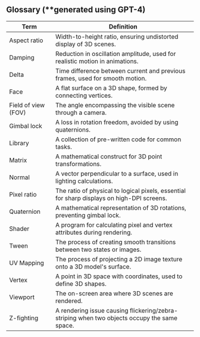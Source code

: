 ## Glossary (**generated using GPT-4)

| Term                  | Definition |
|-----------------------|------------|
| Aspect ratio          | Width-to-height ratio, ensuring undistorted display of 3D scenes. |
| Damping               | Reduction in oscillation amplitude, used for realistic motion in animations. |
| Delta                 | Time difference between current and previous frames, used for smooth motion. |
| Face                  | A flat surface on a 3D shape, formed by connecting vertices. |
| Field of view (FOV)   | The angle encompassing the visible scene through a camera. |
| Gimbal lock           | A loss in rotation freedom, avoided by using quaternions. |
| Library               | A collection of pre-written code for common tasks. |
| Matrix                | A mathematical construct for 3D point transformations. |
| Normal                | A vector perpendicular to a surface, used in lighting calculations. |
| Pixel ratio           | The ratio of physical to logical pixels, essential for sharp displays on high-DPI screens. |
| Quaternion            | A mathematical representation of 3D rotations, preventing gimbal lock. |
| Shader                | A program for calculating pixel and vertex attributes during rendering. |
| Tween                 | The process of creating smooth transitions between two states or images. |
| UV Mapping            | The process of projecting a 2D image texture onto a 3D model's surface. |
| Vertex                | A point in 3D space with coordinates, used to define 3D shapes. |
| Viewport              | The on-screen area where 3D scenes are rendered. |
| Z-fighting            | A rendering issue causing flickering/zebra-striping when two objects occupy the same space. |
